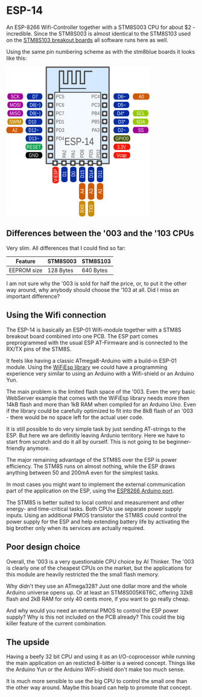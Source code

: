 # ESP-14

An ESP-8266 Wifi-Controller together with a STM8S003 CPU for about $2 -
incredible.  Since the STM8S003 is almost identical to the STM8S103 used on
the [STM8S103 breakout boards](stm8blue.md) all software runs here as well.


Using the same pin numbering scheme as with the stm8blue boards it looks
like this:

![ESP14 sduino pin numbering](esp14.png)



## Differences between the '003 and the '103 CPUs

Very slim. All differences that I could find so far:

Feature		| STM8S003	| STM8S103
------------	| -------------	| ------------
EEPROM size	| 128 Bytes	| 640 Bytes

I am not sure why the '003 is sold for half the price, or, to put it the
other way around, why anybody should choose the '103 at all. Did I miss an
important difference?



## Using the Wifi connection

The ESP-14 is basically an ESP-01 Wifi-module together with a STM8S breakout
board combined into one PCB. The ESP part comes preprogrammed with the
usual ESP AT-Firmware and is connected to the RX/TX pins of the STM8S.

It feels like having a classic ATmega8-Arduino with a build-in ESP-01
module. Using the [WiFiEsp library](https://github.com/bportaluri/WiFiEsp)
we could have a programming experience very similar to using an Arduino with
a Wifi-shield or an Arduino Yun.

The main problem is the limited flash space of the '003. Even the very basic
WebServer example that comes with the WiFiEsp library needs more then 14kB
flash and more than 1kB RAM when compiled for an Arduino Uno. Even if the
library could be carefully optimized to fit into the 8kB flash of an '003 -
there would be no space left for the actual user code.

It is still possible to do very simple task by just sending AT-strings to
the ESP. But here we are definitly leaving Ardunio territory. Here we have
to start from scratch and do it all by ourself. This is not going to be
beginner-friendly anymore.

The major remaining advantage of the STM8S over the ESP is power efficiency.
The STM8S runs on almost nothing, while the ESP draws anything between 50
and 200mA even for the simplest tasks.

In most cases you might want to implement the external communication part of
the application on the ESP, using the
[ESP8266 Arduino port](https://github.com/esp8266/Arduino).

The STM8S is better suited to local control and measurement and other
energy- and time-critical tasks. Both CPUs use separate power supply inputs.
Using an additional PMOS transistor the STM8S could control the power supply
for the ESP and help extending battery life by activating the big brother
only when its services are actually required.



## Poor design choice

Overall, the '003 is a very questionable CPU choice by AI Thinker. The '003
is clearly one of the cheapest CPUs on the market, but the applications for
this module are heavily restricted the the small flash memory.

Why didn't they use an ATmega328? Just one dollar more and the whole Arduino
universe opens up. Or at least an STM8S005K6T6C, offering 32kB flash and 2kB
RAM for only 40 cents more, if you want to go really cheap.

And why would you need an external PMOS to control the ESP power supply?
Why is this not included on the PCB already? This could the big killer
feature of the current combination.



## The upside

Having a beefy 32 bit CPU and using it as an I/O-coprocessor while running
the main application on an resticted 8-bitter is a weired concept. Things
like the Arduino Yun or the Arduino WiFi-shield don't make too much sense.

It is much more sensible to use the big CPU to control the small one than
the other way around. Maybe this board can help to promote that concept.
